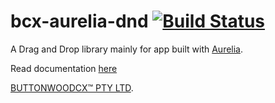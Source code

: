# bcx-aurelia-dnd [![Build Status](https://travis-ci.org/buttonwoodcx/bcx-aurelia-dnd.svg?branch=master)](https://travis-ci.org/buttonwoodcx/bcx-aurelia-dnd)

A Drag and Drop library mainly for app built with [Aurelia](http://aurelia.io).

Read documentation [here](https://buttonwoodcx.github.io/bcx-aurelia-dnd)

[BUTTONWOODCX™ PTY LTD](http://www.buttonwood.com.au).
